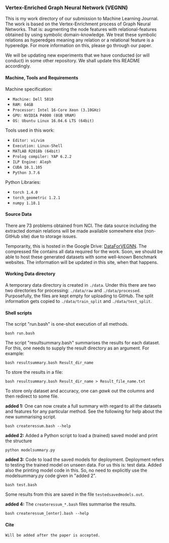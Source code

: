 ### Vertex-Enriched Graph Neural Network (VEGNN)


This is my work directory of our submission to Machine Learning Journal. The work is based on the Vertex-Enrichment process of Graph Neural Networks. That is: augmenting the node features with relational-features obtained by using symbolic domain-knowledge. We treat these symbolic relations as hyperedges meaning any relation or a relational feature is a hyperedge. For more information on this, please go through our paper. 

We will be updating new experiments that we have conducted (or will conduct) in some other repository. We shall update this README accordingly.


#### Machine, Tools and Requirements

Machine specification:

  * `Machine: Dell 5810`
  * `RAM: 64GB`
  * `Processor: Intel 16-Core Xeon (3.10GHz)`
  * `GPU: NVIDIA P4000 (8GB VRAM)`
  * `OS: Ubuntu Linux 16.04.6 LTS (64bit)`

Tools used in this work:

  * `Editor: vi/vim`
  * `Execution: Linux-Shell`
  * `MATLAB R2018b (64bit)`
  * `Prolog compiler: YAP 6.2.2`
  * `ILP Engine: Aleph`
  * `CUDA 10.1.105`
  * `Python 3.7.6`

Python Libraries:
 
  * `torch 1.4.0`
  * `torch_geometric 1.2.1`
  * `numpy 1.18.1`


#### Source Data

There are 73 problems obtained from NCI. The data source including the extracted domain relations will be made available somewhere else (non-GitHub site) due to storage issues.

Temporarity, this is hosted in the Google Drive: [DataForVEGNN](https://drive.google.com/file/d/1eJrq_kvD2UmWiWe6F3C3Ire0fbv6CNrm/view?usp=sharing). The compressed file contains all data required for the work. Soon, we should be able to host these generated datasets with some well-known Benchmark websites. The information will be updated in this site, when that happens.


#### Working Data directory

A temporary data directory is created in `./data`. Under this there are two two directories for processing: `./data/raw` and `./data/processed`. Purposefully, the files are kept empty for uploading to GitHub. The split information gets copied to `./data/train_split` and `./data/test_split`.


#### Shell scripts

The script "run.bash" is one-shot execution of all methods. 

`
bash run.bash
`

The script "resultsummary.bash" summarises the results for each dataset. For this, one needs to supply the result directory as an argument. For example:

`
bash resultsummary.bash Result_dir_name
`

To store the results in a file:

`
bash resultsummary.bash Result_dir_name > Result_file_name.txt
`

To store only dataset and accuracy, one can *gawk* out the columns and then redirect to some file.


**added 1:** One can now create a full summary with regard to all the datasets and features for any particular method. See the following for help about the new summarising script.

`
bash createressum.bash --help
`


**added 2:** Added a Python script to load a (trained) saved model and print the structure

`
python modelsummary.py
`

**added 3:** Code to load the saved models for deployment. Deployment refers to testing the trained model on unseen data. For us this is: test data. Added also the printing model code in this. So, no need to explicitly use the modelsummary.py code given in "added 2".

`
bash test.bash
`

Some results from this are saved in the file `testedsavedmodels.out`.



**added 4:** The `createressum_*.bash` files summarise the results.

`
bash createressum_[enter].bash --help
`


#### Cite
```
Will be added after the paper is accepted.
```
